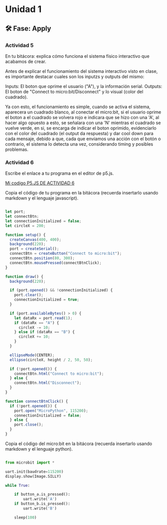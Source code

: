 # Unidad 1

## 🛠 Fase: Apply

### Actividad 5

En tu bitácora: explica cómo funciona el sistema físico interactivo que acabamos de crear.

Antes de explicar el funcionamiento del sistema interactivo visto en clase, es importante destacar cuales son los inputzs y outputs del mismo:

Inputs: El boton que oprime el usuario ("A"), y la información serial.
Outputs: El boton de "Connect to micro:bit/Disconnect" y lo visual (color del cuadrado).

Ya con esto, el funcionamiento es simple, cuando se activa el sistema, aparecera un cuadrado blanco, al conectar el micro:bit, si el usuario oprime el boton a
el cuadrado se volvera rojo e indicara que se hizo con una 'A', al hacer algo opuesto a esto, se señalara con una 'N' mientras el cuadrado se vuelve verde,
en si, se encarga de indicar el boton oprimido, evidenciarlo con el color del cuadrado (el output da respuesta) y dar cool down para cada mensaje, debido a que, cada que enviamos 
una acción con el botón o contrario, el sistema lo detecta una vez, considerando timing y posibles problemas.

### Actividad 6

Escribe el enlace a tu programa en el editor de p5.js.

[Mi codigo P5.JS DE ACTIVIDAD 6](https://editor.p5js.org/pinwinasio480/sketches/K-A8Z8I7Q)

Copia el código de tu programa en la bitácora (recuerda insertarlo usando markdown y el lenguaje javascript).

``` js

let port;
let connectBtn;
let connectionInitialized = false;
let circleX = 200;

function setup() {
  createCanvas(400, 400);
  background(220);
  port = createSerial();
  connectBtn = createButton("Connect to micro:bit");
  connectBtn.position(80, 300);
  connectBtn.mousePressed(connectBtnClick);
}

function draw() {
  background(220);

  if (port.opened() && !connectionInitialized) {
    port.clear();
    connectionInitialized = true;
  }

  if (port.availableBytes() > 0) {
    let dataRx = port.read(1);
    if (dataRx == "A") {
      circleX -= 10;
    } else if (dataRx == "B") {
      circleX += 10;
    }
  }

  ellipseMode(CENTER);
  ellipse(circleX, height / 2, 50, 50);

  if (!port.opened()) {
    connectBtn.html("Connect to micro:bit");
  } else {
    connectBtn.html("Disconnect");
  }
}

function connectBtnClick() {
  if (!port.opened()) {
    port.open("MicroPython", 115200);
    connectionInitialized = false;
  } else {
    port.close();
  }
}

```

Copia el código del micro:bit en la bitácora (recuerda insertarlo usando markdown y el lenguaje python).

```Python

from microbit import *

uart.init(baudrate=115200)
display.show(Image.SILLY)

while True:

    if button_a.is_pressed():
        uart.write('A')
    if button_b.is_pressed():
        uart.write('B')

    sleep(100)
```
      
